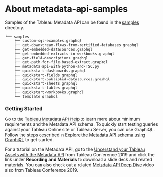 # About metadata-api-samples
Samples of the Tableau Metadata API can be found in the [samples](/samples/) directory. 

```
└── samples
    ├── custom-sql-examples.graphql
    ├── get-downstream-flows-from-certified-databases.graphql
    ├── get-embedded-datasources.graphql
    ├── get-embedded-extracts-in-workbooks.graphql
    ├── get-field-descriptions.graphql
    ├── get-path-for-file-based-extract.graphql
    ├── metadata-api-with-python-and-TSC.py
    ├── quickstart-dashboards.graphql
    ├── quickstart-fields.graphql
    ├── quickstart-published-datasources.graphql
    ├── quickstart-sheets.graphql
    ├── quickstart-tables.graphql
    ├── quickstart-workbooks.graphql
    └── template.graphql
```

### Getting Started
Go to the [Tableau Metadata API Help](https://help.tableau.com/current/api/metadata_api/en-us/index.html) to learn more about minimum requirements and the Metadata API schema. To quickly start testing queries against your Tableau Online site or Tableau Server, you can use GraphiQL. Follow the steps described in [Explore the Metadata API schema using GraphiQL](https://help.tableau.com/current/api/metadata_api/en-us/docs/meta_api_start.html#explore-the-metadata-api-schema-using-graphiql) to get started.

For a tutorial on the Metadata API, go to the [Understand your Tableau Assets with the Metadata API](https://tc19.tableau.com/learn/sessions/understand-your-tableau-assets-metadata-api) from Tableau Conference 2019 and click the link under **Recording and Materials** to download a slide deck and related materials. You can also check out a related [Metadata API Deep Dive](https://tc19.tableau.com/learn/sessions/tableau-metadata-api-deep-dive#recording) video also from Tableau Conference 2019.
